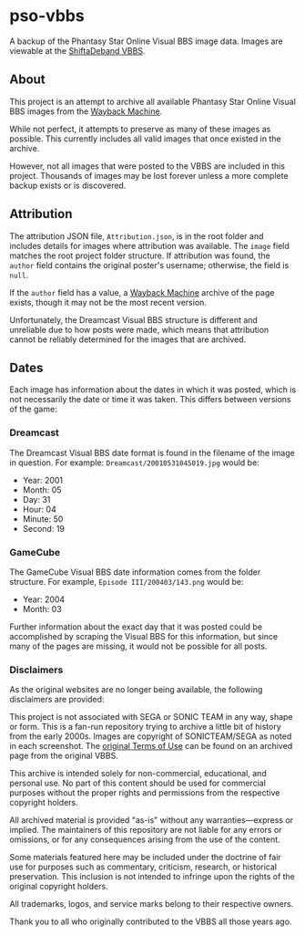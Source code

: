 # pso-vbbs

A backup of the Phantasy Star Online Visual BBS image data. Images are viewable at the [ShiftaDeband VBBS](https://shiftadeband.com/vbbs/).

## About

This project is an attempt to archive all available Phantasy Star Online Visual BBS images from the [Wayback Machine](https://web.archive.org/).

While not perfect, it attempts to preserve as many of these images as possible. This currently includes all valid images that once existed in the archive.

However, not all images that were posted to the VBBS are included in this project. Thousands of images may be lost forever unless a more complete backup exists or is discovered.

## Attribution

The attribution JSON file, `Attribution.json`, is in the root folder and includes details for images where attribution was available. The `image` field matches the root project folder structure. If attribution was found, the `author` field contains the original poster's username; otherwise, the field is `null`.

If the `author` field has a value, a [Wayback Machine](https://web.archive.org/) archive of the page exists, though it may not be the most recent version.

Unfortunately, the Dreamcast Visual BBS structure is different and unreliable due to how posts were made, which means that attribution cannot be reliably determined for the images that are archived.

## Dates

Each image has information about the dates in which it was posted, which is not necessarily the date or time it was taken. This differs between versions of the game:

### Dreamcast

The Dreamcast Visual BBS date format is found in the filename of the image in question. For example: `Dreamcast/20010531045019.jpg` would be:

- Year: 2001
- Month: 05
- Day: 31
- Hour: 04
- Minute: 50
- Second: 19

### GameCube

The GameCube Visual BBS date information comes from the folder structure. For example, `Episode III/200403/143.png` would be:

- Year: 2004
- Month: 03

Further information about the exact day that it was posted could be accomplished by scraping the Visual BBS for this information, but since many of the pages are missing, it would not be possible for all posts.

### Disclaimers

As the original websites are no longer being available, the following disclaimers are provided:

This project is not associated with SEGA or SONIC TEAM in any way, shape or form. This is a fan-run repository trying to archive a little bit of history from the early 2000s. Images are copyright of SONICTEAM/SEGA as noted in each screenshot. The [original Terms of Use](https://web.archive.org/web/20040619000922if_/http://www.sonicteam.com/pso/minhiro2/nb.html) can be found on an archived page from the original VBBS.

This archive is intended solely for non-commercial, educational, and personal use. No part of this content should be used for commercial purposes without the proper rights and permissions from the respective copyright holders.

All archived material is provided "as-is" without any warranties—express or implied. The maintainers of this repository are not liable for any errors or omissions, or for any consequences arising from the use of the content.

Some materials featured here may be included under the doctrine of fair use for purposes such as commentary, criticism, research, or historical preservation. This inclusion is not intended to infringe upon the rights of the original copyright holders.

All trademarks, logos, and service marks belong to their respective owners.

Thank you to all who originally contributed to the VBBS all those years ago.
